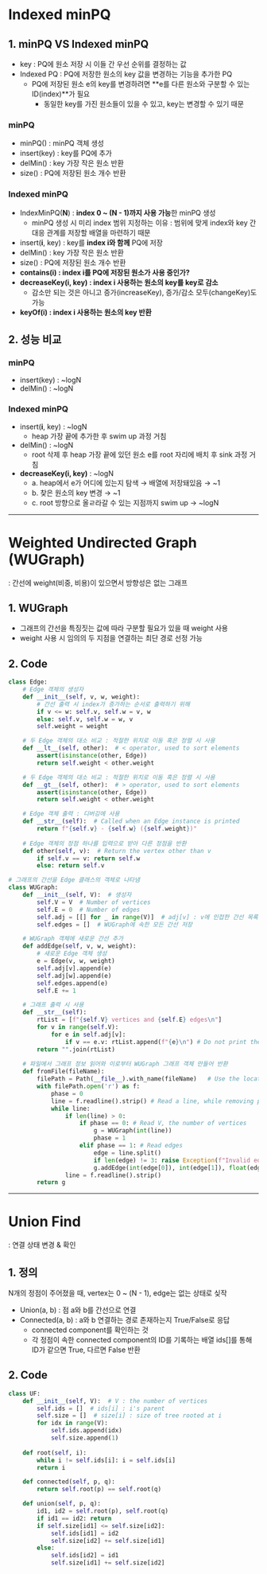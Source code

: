 # Indexed minPQ

## 1. minPQ VS Indexed minPQ
- key : PQ에 원소 저장 시 이들 간 우선 순위를 결정하는 값
- Indexed PQ : PQ에 저장한 원소의 key 값을 변경하는 기능을 추가한 PQ
    - PQ에 저장된 원소 e의 key를 변경하려면 **e를 다른 원소와 구분할 수 있는 ID(index)**가 필요
        - 동일한 key를 가진 원소들이 있을 수 있고, key는 변경할 수 있기 때문
### minPQ
- minPQ() : minPQ 객체 생성
- insert(key) : key를 PQ에 추가
- delMin() : key 가장 작은 원소 반환
- size() : PQ에 저장된 원소 개수 반환
### Indexed minPQ
- IndexMinPQ(**N**) : **index 0 ~ (N - 1)까지 사용 가능**한 minPQ 생성
    - minPQ 생성 시 미리 index 범위 지정하는 이유 : 범위에 맞게 index와 key 간 대응 관계를 저장할 배열을 마련하기 때문
- insert(**i**, key) : key를 **index i와 함께** PQ에 저장
- delMin() : key 가장 작은 원소 반환
- size() : PQ에 저장된 원소 개수 반환
- **contains(i) : index i를 PQ에 저장된 원소가 사용 중인가?**
- **decreaseKey(i, key) : index i 사용하는 원소의 key를 key로 감소**
    - 감소만 되는 것은 아니고 증가(increaseKey), 증가/감소 모두(changeKey)도 가능
- **keyOf(i) : index i 사용하는 원소의 key 반환**

## 2. 성능 비교
### minPQ
- insert(key) : ~logN
- delMin() : ~logN
### Indexed minPQ
- insert(**i**, key) : ~logN
    - heap 가장 끝에 추가한 후 swim up 과정 거침
- delMin() : ~logN
    - root 삭제 후 heap 가장 끝에 있던 원소 e를 root 자리에 배치 후 sink 과정 거침
- **decreaseKey(i, key)** : ~logN
    - a. heap에서 e가 어디에 있는지 탐색 → 배열에 저장돼있음 → ~1
    - b. 찾은 원소의 key 변경 → ~1
    - c. root 방향으로 올ㄹ라갈 수 있는 지점까지 swim up → ~logN

---
# Weighted Undirected Graph (WUGraph)
: 간선에 weight(비중, 비용)이 있으면서 방향성은 없는 그래프

## 1. WUGraph
- 그래프의 간선을 특징짓는 값에 따라 구분할 필요가 있을 때 weight 사용
- weight 사용 시 임의의 두 지점을 연결하는 최단 경로 선정 가능

## 2. Code
```python
class Edge:
    # Edge 객체의 생성자 
    def __init__(self, v, w, weight):  
        # 간선 출력 시 index가 증가하는 순서로 출력하기 위해
        if v <= w: self.v, self.w = v, w
        else: self.v, self.w = w, v
        self.weight = weight

    # 두 Edge 객체의 대소 비교 : 적절한 위치로 이동 혹은 정렬 시 사용
    def __lt__(self, other):  # < operator, used to sort elements
        assert(isinstance(other, Edge))
        return self.weight < other.weight

    # 두 Edge 객체의 대소 비교 : 적절한 위치로 이동 혹은 정렬 시 사용
    def __gt__(self, other):  # > operator, used to sort elements
        assert(isinstance(other, Edge))
        return self.weight < other.weight

    # Edge 객체 출력 : 디버깅에 사용
    def __str__(self):  # Called when an Edge instance is printed
        return f"{self.v} - {self.w} ({self.weight})"
    
    # Edge 객체의 정점 하나를 입력으로 받아 다른 정점을 반환
    def other(self, v):  # Return the vertex other than v
        if self.v == v: return self.w
        else: return self.v

# 그래프의 간선을 Edge 클래스의 객체로 나타냄
class WUGraph:
    def __init__(self, V):  # 생성자
        self.V = V  # Number of vertices
        self.E = 0  # Number of edges
        self.adj = [[] for _ in range(V)]  # adj[v] : v에 인접한 간선 목록
        self.edges = []  # WUGraph에 속한 모든 간선 저장

    # WUGraph 객체에 새로운 간선 추가
    def addEdge(self, v, w, weight):
        # 새로운 Edge 객체 생성
        e = Edge(v, w, weight)
        self.adj[v].append(e)
        self.adj[w].append(e)
        self.edges.append(e)
        self.E += 1

    # 그래프 출력 시 사용
    def __str__(self):
        rtList = [f"{self.V} vertices and {self.E} edges\n"]
        for v in range(self.V):
            for e in self.adj[v]:
                if v == e.v: rtList.append(f"{e}\n") # Do not print the same edge twice
        return "".join(rtList)
    
    # 파일에서 그래프 정보 읽어와 이로부터 WUGraph 그래프 객체 만들어 반환
    def fromFile(fileName):
        filePath = Path(__file__).with_name(fileName)   # Use the location of the current .py file   
        with filePath.open('r') as f:
            phase = 0
            line = f.readline().strip() # Read a line, while removing preceding and trailing whitespaces
            while line:                                
                if len(line) > 0:
                    if phase == 0: # Read V, the number of vertices
                        g = WUGraph(int(line))
                        phase = 1
                    elif phase == 1: # Read edges
                        edge = line.split()
                        if len(edge) != 3: raise Exception(f"Invalid edge format found in {line}")
                        g.addEdge(int(edge[0]), int(edge[1]), float(edge[2]))                        
                line = f.readline().strip()
        return g
```

---
# Union Find
: 연결 상태 변경 & 확인

## 1. 정의
N개의 정점이 주어졌을 때, vertex는 0 ~ (N - 1), edge는 없는 상태로 싲작
- Union(a, b) : 점 a와 b를 간선으로 연결
- Connected(a, b) : a와 b 연결하는 경로 존재하는지 True/False로 응답
    - connected component를 확인하는 것
    - 각 정점이 속한 connected component의 ID를 기록하는 배열 ids[]를 통해 ID가 같으면 True, 다르면 False 반환

## 2. Code
```python
class UF:
    def __init__(self, V):  # V : the number of vertices
        self.ids = []  # ids[i] : i's parent
        self.size = []  # size[i] : size of tree rooted at i
        for idx in range(V):
            self.ids.append(idx)
            self.size.append(1)
    
    def root(self, i):
        while i != self.ids[i]: i = self.ids[i]
        return i

    def connected(self, p, q):
        return self.root(p) == self.root(q)

    def union(self, p, q):
        id1, id2 = self.root(p), self.root(q)
        if id1 == id2: return
        if self.size[id1] <= self.size[id2]:
            self.ids[id1] = id2
            self.size[id2] += self.size[id1]
        else:
            self.ids[id2] = id1
            self.size[id1] += self.size[id2]
```